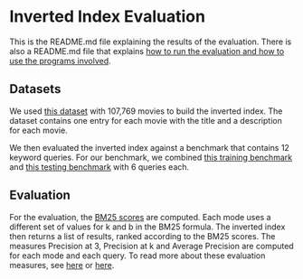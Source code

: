 # Inverted Index Evaluation

This is the README.md file explaining the results of the evaluation.
There is also a README.md file that explains [how to run the evaluation and how to use the programs involved](https://github.com/ad-freiburg/reproducibility-example).

## Datasets

We used [this dataset](https://ad-teaching.informatik.uni-freiburg.de/InformationRetrievalWS1920/movies2.txt) with 107,769 movies to build the inverted index.
The dataset contains one entry for each movie with the title and a description for each movie.

We then evaluated the inverted index against a benchmark that contains 12 keyword queries.
For our benchmark, we combined
[this training benchmark](http://ad-teaching.informatik.uni-freiburg.de/InformationRetrievalWS1920/movies.training-benchmark.tsv)
and [this testing benchmark](http://ad-teaching.informatik.uni-freiburg.de/InformationRetrievalWS1920/movies.testing-benchmark.tsv)
with 6 queries each.

## Evaluation

For the evaluation, the [BM25 scores](https://en.wikipedia.org/wiki/Okapi_BM25) are computed.
Each mode uses a different set of values for k and b in the BM25 formula.
The inverted index then returns a list of results, ranked according to the BM25 scores.
The measures Precision at 3, Precision at k and Average Precision are computed for each mode and each query.
To read more about these evaluation measures, see [here](https://en.wikipedia.org/wiki/Evaluation_measures_(information_retrieval)) or [here](https://daphne.informatik.uni-freiburg.de/ws1920/InformationRetrieval/svn/public/slides/lecture-02.pdf).
